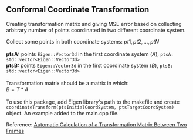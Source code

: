 ## Conformal Coordinate Transformation

Creating transformation matrix and giving MSE error based on collecting arbitrary number of points coordinated in two different coordinate system. <br/>

Collect some points in both coordinate systems: $pt1, pt2, ..., ptN$ <br/>
<br/>
**ptsA:** points `Eigen::Vector3d` in the first coordinate system ($A$), `ptsA: std::vector<Eigen::Vector3d>` <br/>
**ptsB:** points `Eigen::Vector3d` in the first coordinate system ($B$), `ptsB: std::vector<Eigen::Vector3d>` <br/>
<br/>
Transformation matrix should be a matrix in which: <br/>
$B = T * A$ <br/>
<br/>
To use this package, add Eigen library's path to the makefile and create `coordinateTransform(ptsInitialCoordSystem, ptsTargetCoordSystem)` object. An example added to the main.cpp file. <br/>

Reference: [Automatic Calculation of a Transformation Matrix Between Two Frames](https://ieeexplore.ieee.org/stamp/stamp.jsp?arnumber=8271986&tag=1)